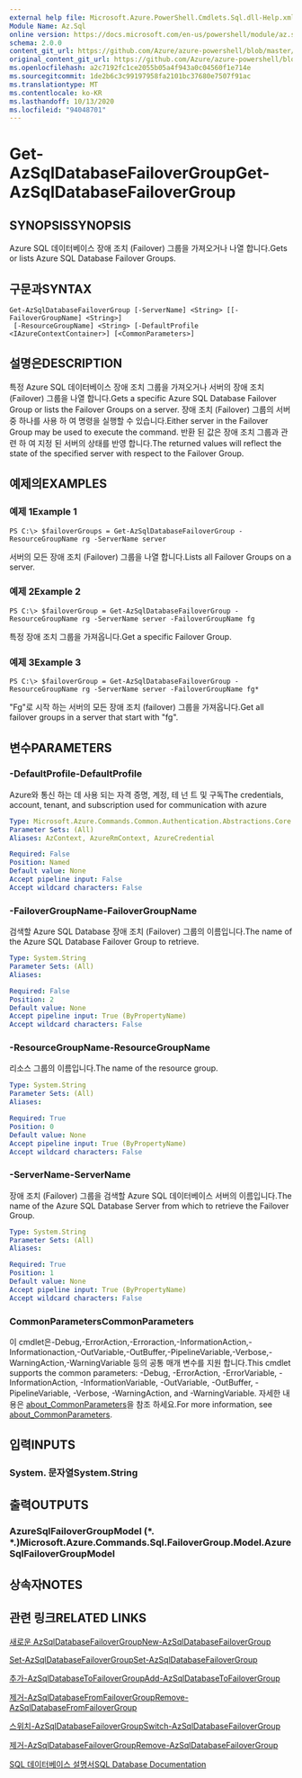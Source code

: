 ```yaml
---
external help file: Microsoft.Azure.PowerShell.Cmdlets.Sql.dll-Help.xml
Module Name: Az.Sql
online version: https://docs.microsoft.com/en-us/powershell/module/az.sql/get-azsqldatabasefailovergroup
schema: 2.0.0
content_git_url: https://github.com/Azure/azure-powershell/blob/master/src/Sql/Sql/help/Get-AzSqlDatabaseFailoverGroup.md
original_content_git_url: https://github.com/Azure/azure-powershell/blob/master/src/Sql/Sql/help/Get-AzSqlDatabaseFailoverGroup.md
ms.openlocfilehash: a2c7192fc1ce2055b05a4f943a0c04560f1e714e
ms.sourcegitcommit: 1de2b6c3c99197958fa2101bc37680e7507f91ac
ms.translationtype: MT
ms.contentlocale: ko-KR
ms.lasthandoff: 10/13/2020
ms.locfileid: "94048701"
---
```

# <span data-ttu-id="582be-101">Get-AzSqlDatabaseFailoverGroup</span><span class="sxs-lookup"><span data-stu-id="582be-101">Get-AzSqlDatabaseFailoverGroup</span></span>

## <span data-ttu-id="582be-102">SYNOPSIS</span><span class="sxs-lookup"><span data-stu-id="582be-102">SYNOPSIS</span></span>
<span data-ttu-id="582be-103">Azure SQL 데이터베이스 장애 조치 (Failover) 그룹을 가져오거나 나열 합니다.</span><span class="sxs-lookup"><span data-stu-id="582be-103">Gets or lists Azure SQL Database Failover Groups.</span></span>

## <span data-ttu-id="582be-104">구문과</span><span class="sxs-lookup"><span data-stu-id="582be-104">SYNTAX</span></span>

```
Get-AzSqlDatabaseFailoverGroup [-ServerName] <String> [[-FailoverGroupName] <String>]
 [-ResourceGroupName] <String> [-DefaultProfile <IAzureContextContainer>] [<CommonParameters>]
```

## <span data-ttu-id="582be-105">설명은</span><span class="sxs-lookup"><span data-stu-id="582be-105">DESCRIPTION</span></span>
<span data-ttu-id="582be-106">특정 Azure SQL 데이터베이스 장애 조치 그룹을 가져오거나 서버의 장애 조치 (Failover) 그룹을 나열 합니다.</span><span class="sxs-lookup"><span data-stu-id="582be-106">Gets a specific Azure SQL Database Failover Group or lists the Failover Groups on a server.</span></span>
<span data-ttu-id="582be-107">장애 조치 (Failover) 그룹의 서버 중 하나를 사용 하 여 명령을 실행할 수 있습니다.</span><span class="sxs-lookup"><span data-stu-id="582be-107">Either server in the Failover Group may be used to execute the command.</span></span> <span data-ttu-id="582be-108">반환 된 값은 장애 조치 그룹과 관련 하 여 지정 된 서버의 상태를 반영 합니다.</span><span class="sxs-lookup"><span data-stu-id="582be-108">The returned values will reflect the state of the specified server with respect to the Failover Group.</span></span>

## <span data-ttu-id="582be-109">예제의</span><span class="sxs-lookup"><span data-stu-id="582be-109">EXAMPLES</span></span>

### <span data-ttu-id="582be-110">예제 1</span><span class="sxs-lookup"><span data-stu-id="582be-110">Example 1</span></span>
```
PS C:\> $failoverGroups = Get-AzSqlDatabaseFailoverGroup -ResourceGroupName rg -ServerName server
```

<span data-ttu-id="582be-111">서버의 모든 장애 조치 (Failover) 그룹을 나열 합니다.</span><span class="sxs-lookup"><span data-stu-id="582be-111">Lists all Failover Groups on a server.</span></span>

### <span data-ttu-id="582be-112">예제 2</span><span class="sxs-lookup"><span data-stu-id="582be-112">Example 2</span></span>
```
PS C:\> $failoverGroup = Get-AzSqlDatabaseFailoverGroup -ResourceGroupName rg -ServerName server -FailoverGroupName fg
```

<span data-ttu-id="582be-113">특정 장애 조치 그룹을 가져옵니다.</span><span class="sxs-lookup"><span data-stu-id="582be-113">Get a specific Failover Group.</span></span>

### <span data-ttu-id="582be-114">예제 3</span><span class="sxs-lookup"><span data-stu-id="582be-114">Example 3</span></span>
```
PS C:\> $failoverGroup = Get-AzSqlDatabaseFailoverGroup -ResourceGroupName rg -ServerName server -FailoverGroupName fg*
```

<span data-ttu-id="582be-115">"Fg"로 시작 하는 서버의 모든 장애 조치 (failover) 그룹을 가져옵니다.</span><span class="sxs-lookup"><span data-stu-id="582be-115">Get all failover groups in a server that start with "fg".</span></span>

## <span data-ttu-id="582be-116">변수</span><span class="sxs-lookup"><span data-stu-id="582be-116">PARAMETERS</span></span>

### <span data-ttu-id="582be-117">-DefaultProfile</span><span class="sxs-lookup"><span data-stu-id="582be-117">-DefaultProfile</span></span>
<span data-ttu-id="582be-118">Azure와 통신 하는 데 사용 되는 자격 증명, 계정, 테 넌 트 및 구독</span><span class="sxs-lookup"><span data-stu-id="582be-118">The credentials, account, tenant, and subscription used for communication with azure</span></span>

```yaml
Type: Microsoft.Azure.Commands.Common.Authentication.Abstractions.Core.IAzureContextContainer
Parameter Sets: (All)
Aliases: AzContext, AzureRmContext, AzureCredential

Required: False
Position: Named
Default value: None
Accept pipeline input: False
Accept wildcard characters: False
```

### <span data-ttu-id="582be-119">-FailoverGroupName</span><span class="sxs-lookup"><span data-stu-id="582be-119">-FailoverGroupName</span></span>
<span data-ttu-id="582be-120">검색할 Azure SQL Database 장애 조치 (Failover) 그룹의 이름입니다.</span><span class="sxs-lookup"><span data-stu-id="582be-120">The name of the Azure SQL Database Failover Group to retrieve.</span></span>

```yaml
Type: System.String
Parameter Sets: (All)
Aliases:

Required: False
Position: 2
Default value: None
Accept pipeline input: True (ByPropertyName)
Accept wildcard characters: False
```

### <span data-ttu-id="582be-121">-ResourceGroupName</span><span class="sxs-lookup"><span data-stu-id="582be-121">-ResourceGroupName</span></span>
<span data-ttu-id="582be-122">리소스 그룹의 이름입니다.</span><span class="sxs-lookup"><span data-stu-id="582be-122">The name of the resource group.</span></span>

```yaml
Type: System.String
Parameter Sets: (All)
Aliases:

Required: True
Position: 0
Default value: None
Accept pipeline input: True (ByPropertyName)
Accept wildcard characters: False
```

### <span data-ttu-id="582be-123">-ServerName</span><span class="sxs-lookup"><span data-stu-id="582be-123">-ServerName</span></span>
<span data-ttu-id="582be-124">장애 조치 (Failover) 그룹을 검색할 Azure SQL 데이터베이스 서버의 이름입니다.</span><span class="sxs-lookup"><span data-stu-id="582be-124">The name of the Azure SQL Database Server from which to retrieve the Failover Group.</span></span>

```yaml
Type: System.String
Parameter Sets: (All)
Aliases:

Required: True
Position: 1
Default value: None
Accept pipeline input: True (ByPropertyName)
Accept wildcard characters: False
```

### <span data-ttu-id="582be-125">CommonParameters</span><span class="sxs-lookup"><span data-stu-id="582be-125">CommonParameters</span></span>
<span data-ttu-id="582be-126">이 cmdlet은-Debug,-ErrorAction,-Erroraction,-InformationAction,-Informationaction,-OutVariable,-OutBuffer,-PipelineVariable,-Verbose,-WarningAction,-WarningVariable 등의 공통 매개 변수를 지원 합니다.</span><span class="sxs-lookup"><span data-stu-id="582be-126">This cmdlet supports the common parameters: -Debug, -ErrorAction, -ErrorVariable, -InformationAction, -InformationVariable, -OutVariable, -OutBuffer, -PipelineVariable, -Verbose, -WarningAction, and -WarningVariable.</span></span> <span data-ttu-id="582be-127">자세한 내용은 [about_CommonParameters](http://go.microsoft.com/fwlink/?LinkID=113216)을 참조 하세요.</span><span class="sxs-lookup"><span data-stu-id="582be-127">For more information, see [about_CommonParameters](http://go.microsoft.com/fwlink/?LinkID=113216).</span></span>

## <span data-ttu-id="582be-128">입력</span><span class="sxs-lookup"><span data-stu-id="582be-128">INPUTS</span></span>

### <span data-ttu-id="582be-129">System. 문자열</span><span class="sxs-lookup"><span data-stu-id="582be-129">System.String</span></span>

## <span data-ttu-id="582be-130">출력</span><span class="sxs-lookup"><span data-stu-id="582be-130">OUTPUTS</span></span>

### <span data-ttu-id="582be-131">AzureSqlFailoverGroupModel (\*. \*.)</span><span class="sxs-lookup"><span data-stu-id="582be-131">Microsoft.Azure.Commands.Sql.FailoverGroup.Model.AzureSqlFailoverGroupModel</span></span>

## <span data-ttu-id="582be-132">상속자</span><span class="sxs-lookup"><span data-stu-id="582be-132">NOTES</span></span>

## <span data-ttu-id="582be-133">관련 링크</span><span class="sxs-lookup"><span data-stu-id="582be-133">RELATED LINKS</span></span>

[<span data-ttu-id="582be-134">새로운 AzSqlDatabaseFailoverGroup</span><span class="sxs-lookup"><span data-stu-id="582be-134">New-AzSqlDatabaseFailoverGroup</span></span>](./New-AzSqlDatabaseFailoverGroup.md)

[<span data-ttu-id="582be-135">Set-AzSqlDatabaseFailoverGroup</span><span class="sxs-lookup"><span data-stu-id="582be-135">Set-AzSqlDatabaseFailoverGroup</span></span>](./Set-AzSqlDatabaseFailoverGroup.md)

[<span data-ttu-id="582be-136">추가-AzSqlDatabaseToFailoverGroup</span><span class="sxs-lookup"><span data-stu-id="582be-136">Add-AzSqlDatabaseToFailoverGroup</span></span>](./Add-AzSqlDatabaseToFailoverGroup.md)

[<span data-ttu-id="582be-137">제거-AzSqlDatabaseFromFailoverGroup</span><span class="sxs-lookup"><span data-stu-id="582be-137">Remove-AzSqlDatabaseFromFailoverGroup</span></span>](./Remove-AzSqlDatabaseFromFailoverGroup.md)

[<span data-ttu-id="582be-138">스위치-AzSqlDatabaseFailoverGroup</span><span class="sxs-lookup"><span data-stu-id="582be-138">Switch-AzSqlDatabaseFailoverGroup</span></span>](./Switch-AzSqlDatabaseFailoverGroup.md)

[<span data-ttu-id="582be-139">제거-AzSqlDatabaseFailoverGroup</span><span class="sxs-lookup"><span data-stu-id="582be-139">Remove-AzSqlDatabaseFailoverGroup</span></span>](./Remove-AzSqlDatabaseFailoverGroup.md)

[<span data-ttu-id="582be-140">SQL 데이터베이스 설명서</span><span class="sxs-lookup"><span data-stu-id="582be-140">SQL Database Documentation</span></span>](https://docs.microsoft.com/azure/sql-database/)

